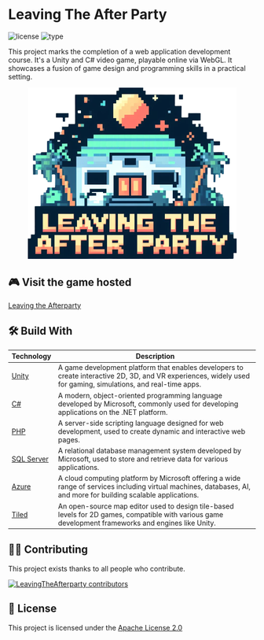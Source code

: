 # Leaving The After Party
![license](https://img.shields.io/badge/license-apache_license_2.0-blue) ![type](https://img.shields.io/badge/type-game-purple)

This project marks the completion of a web application development course. It's a Unity and C# video game, playable online via WebGL. It showcases a fusion of game design and programming skills in a practical setting.

<p align="center">
    <img src="./Assets/Images/Ui/AfterParty_Logo.png">
</p>

## 🎮 **Visit the game hosted**  
[Leaving the Afterparty](https://leavingtheafterparty.vercel.app/)

## 🛠️ Build With
| Technology | Description |
|--------------------------------------|--------------------------------------------------------------------------------------------------------------------------------------------------------------|
| [Unity](https://docs.unity.com/) | A game development platform that enables developers to create interactive 2D, 3D, and VR experiences, widely used for gaming, simulations, and real-time apps. |
| [C#](https://learn.microsoft.com/en-us/dotnet/csharp/) | A modern, object-oriented programming language developed by Microsoft, commonly used for developing applications on the .NET platform. |
| [PHP](https://www.php.net/docs.php) | A server-side scripting language designed for web development, used to create dynamic and interactive web pages. |
| [SQL Server](https://learn.microsoft.com/es-es/sql/?view=sql-server-ver16) | A relational database management system developed by Microsoft, used to store and retrieve data for various applications. |
| [Azure](https://azure.microsoft.com/es-es/get-started/azure-portal/) | A cloud computing platform by Microsoft offering a wide range of services including virtual machines, databases, AI, and more for building scalable applications. |
| [Tiled](https://www.mapeditor.org/) | An open-source map editor used to design tile-based levels for 2D games, compatible with various game development frameworks and engines like Unity. |

## 🙏🏻 Contributing 
This project exists thanks to all people who contribute.

[![LeavingTheAfterparty contributors](https://contrib.rocks/image?repo=HugoRamosEs/LeavingTheAfterparty-game)](https://github.com/HugoRamosEs/LeavingTheAfterparty-game/graphs/contributors)

## 📄 License 
This project is licensed under the [Apache License 2.0](./LICENSE)
